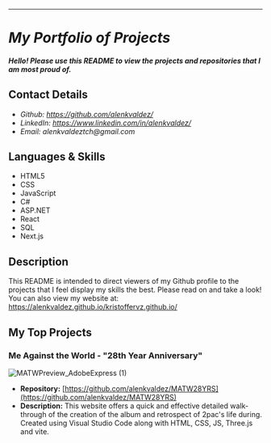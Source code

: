---
<My project portfolio README.md file for github>

# _My Portfolio of Projects_

#### _Hello! Please use this README to view the projects and repositories that I am most proud of._

## Contact Details

<!-- * _Website: currently working-->
* _Github: https://github.com/alenkvaldez/_
* _LinkedIn: https://www.linkedin.com/in/alenkvaldez/_
* _Email: alenkvaldeztch@gmail.com_

## Languages & Skills
* HTML5
* CSS
* JavaScript
* C#
* ASP.NET
* React
* SQL
* Next.js

## Description

This README is intended to direct viewers of my
Github profile to the projects that I feel 
display my skills the best. Please read on and take a look!
You can also view my website at: https://alenkvaldez.github.io/kristoffervz.github.io/

## My Top Projects

###  Me Against the World - "28th Year Anniversary"
<!--* **View Project:**  http://www.insertpage.com-->

![MATWPreview_AdobeExpress (1)](https://user-images.githubusercontent.com/116237490/224577446-a28264c2-8e06-4197-86a5-37545dfad655.gif)

  * **Repository:**  [https://github.com/alenkvaldez/MATW28YRS](https://github.com/alenkvaldez/MATW28YRS)
  * **Description:**  This website offers a quick and effective detailed walk-through of the creation of the album and retrospect of 2pac's life during. Created using Visual Studio Code along with HTML, CSS, JS, Three.js and vite.
